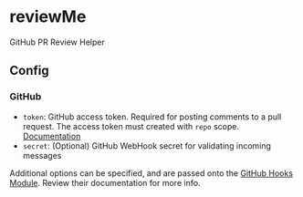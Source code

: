 reviewMe
===========

GitHub PR Review Helper


## Config
### GitHub

  * `token`: GitHub access token. Required for posting comments to a pull request. The access token must created with  `repo` scope. [Documentation](https://help.github.com/articles/creating-an-access-token-for-command-line-use/)
  * `secret`: (Optional) GitHub WebHook secret for validating incoming messages
 
 Additional options can be specified, and are passed onto the [GitHub Hooks Module](https://github.com/nlf/node-github-hook). Review their documentation for more info.
 
 
